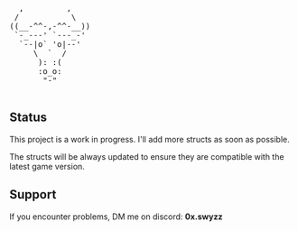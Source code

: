 <pre>
  ,         ,
 /           \
((__-^^-,-^^-__))
 `-_---' `---_-'
  `--|o` 'o|--'
     \  `  /
      ): :(
      :o_o:
       "-"

</pre>
## Status

This project is a work in progress. I'll add more structs as soon as possible.

The structs will be always updated to ensure they are compatible with the latest game version.

## Support

If you encounter problems, DM me on discord: **0x.swyzz**

